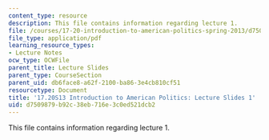 ```yaml
---
content_type: resource
description: This file contains information regarding lecture 1.
file: /courses/17-20-introduction-to-american-politics-spring-2013/d7509879b92c38eb716e3c0ed521dcb2_MIT17_20S13_Lecture1.pdf
file_type: application/pdf
learning_resource_types:
- Lecture Notes
ocw_type: OCWFile
parent_title: Lecture Slides
parent_type: CourseSection
parent_uid: db6face8-a62f-2100-ba86-3e4cb810cf51
resourcetype: Document
title: '17.20S13 Introduction to American Politics: Lecture Slides 1'
uid: d7509879-b92c-38eb-716e-3c0ed521dcb2
---
```

This file contains information regarding lecture 1.

